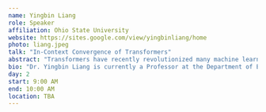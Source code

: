 ```yaml
---
name: Yingbin Liang
role: Speaker
affiliation: Ohio State University
website: https://sites.google.com/view/yingbinliang/home
photo: liang.jpeg
talk: "In-Context Convergence of Transformers"
abstract: "Transformers have recently revolutionized many machine learning domains and one salient discovery is their remarkable in-context learning capability, where models can capture an unseen task by utilizing task-specific prompts without further parameters fine-tuning. In this talk, I will present our recent work that aims at understanding the in-context learning mechanism of transformers. Our focus is on the learning dynamics of a one-layer transformer with softmax attention trained via gradient descent in order to in-context learn linear function classes. I will first present our characterization of the training convergence of in-context learning for data with balanced and imbalanced features, respectively. I will then discuss the insights that we obtain about attention models and training processes. I will also talk about the analysis techniques that we develop which may be useful for a broader set of problems. I will finally conclude my talk with comments on a few future directions.<br>This is a joint work with Yu Huang (UPenn) and Yuan Cheng (NUS)."
bio: "Dr. Yingbin Liang is currently a Professor at the Department of Electrical and Computer Engineering at the Ohio State University (OSU), and a core faculty of the Ohio State Translational Data Analytics Institute (TDAI). She also serves as the Deputy Director of the AI-EDGE Institute at OSU. Dr. Liang received the Ph.D. degree in Electrical Engineering from the University of Illinois at Urbana-Champaign in 2005, and served on the faculty of University of Hawaii and Syracuse University before she joined OSU. Dr. Liang’s research interests include machine learning, optimization, information theory, and statistical signal processing. Dr. Liang received the National Science Foundation CAREER Award and the State of Hawaii Governor Innovation Award in 2009. She also received EURASIP Best Paper Award in 2014. She is an IEEE fellow."
day: 2
start: 9:00 AM
end: 10:00 AM
location: TBA
---
```

